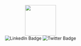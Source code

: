 <div id="header" align="center">
  <img src="https://media4.giphy.com/media/CEHtFH3rJ6xdhBUKIT/giphy.gif?cid=6c09b9522mepm13qoc2nergwotfttxqqn8760bnxv6o6vueo&ep=v1_internal_gif_by_id&rid=giphy.gif&ct=s" width="100"/>
<div id="badges">
  <img src="https://img.shields.io/badge/LinkedIn-blue?style=for-the-badge&logo=linkedin&logoColor=white" alt="LinkedIn Badge"/>
  <img src="https://img.shields.io/badge/Twitter-blue?style=for-the-badge&logo=twitter&logoColor=white" alt="Twitter Badge"/>
</div>

</div>
